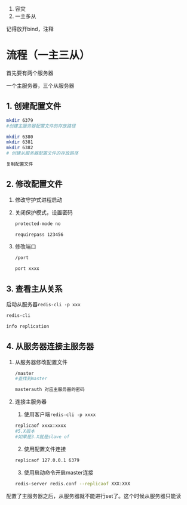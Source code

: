 1. 容灾
2. 一主多从

记得放开bind，注释

# 流程（一主三从）

首先要有两个服务器

一个主服务器，三个从服务器

## 1. 创建配置文件

```bash
mkdir 6379
#创建主服务器配置文件的存放路径

mkdir 6380
mkdir 6381
mkdir 6382
# 创建从服务器配置文件的存放路径

复制配置文件
```

## 2. 修改配置文件

1. 修改守护式进程启动

2. 关闭保护模式，设置密码

   ```bash
   protected-mode no
   
   requirepass 123456
   ```

3. 修改端口

   ```bash
   /port
   
   port xxxx
   ```

## 3. 查看主从关系

启动从服务器`redis-cli -p xxx`

```bash
redis-cli

info replication
```

## 4. 从服务器连接主服务器

1. 从服务器修改配置文件

   ```bash
   /master
   #查找到master
   
   masterauth 对应主服务器的密码
   ```

2. 连接主服务器

   1. 使用客户端`redis-cli -p xxxx`

   ```bash
   replicaof xxxx:xxxx
   #5.X版本
   #如果是3.X就是slave of
   ```

   2. 使用配置文件连接

   ```bash
   replicaof 127.0.0.1 6379
   ```

   3. 使用启动命令开启master连接

   ```bash
   redis-server redis.conf --replicaof XXX:XXX
   ```

   

配置了主服务器之后，从服务器就不能进行set了。这个时候从服务器只能读